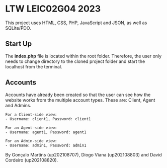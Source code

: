 # LTW LEIC02G04 2023

This project uses HTML, CSS, PHP, JavaScript and JSON, as well as SQLite/PDO.

## Start Up

The **index.php** file is located within the root folder. 
Therefore, the user only needs to change directory to the cloned project folder and start the localhost from the terminal. 

## Accounts

Accounts have already been created so that the user can see how the website works from the multiple account types. These are: Client, Agent and Admins.

```
For a Client-side view:
- Username: client1, Password: client1
    
For an Agent-side view:
- Username: agent1, Password: agent1

For an Admin-side view:
- Username: admin1, Password: admin1
```

By Gonçalo Martins (up202108707),
Diogo Viana (up202108803)
and David Cordeiro (up202108820).